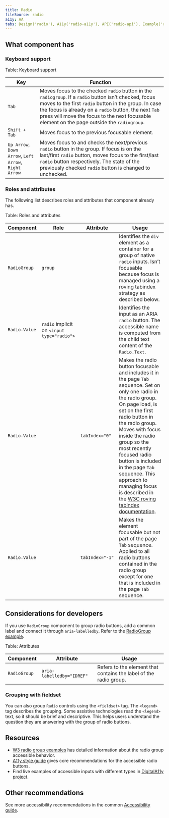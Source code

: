 ```yaml
---
title: Radio
fileSource: radio
a11y: AA
tabs: Design('radio'), A11y('radio-a11y'), API('radio-api'), Example('radio-code'), Changelog('radio-changelog')
---
```


## What component has

### Keyboard support

Table: Keyboard support

| Key                                                   | Function                                                                                                                                                                                                                                                                                                               |
| ----------------------------------------------------- | ---------------------------------------------------------------------------------------------------------------------------------------------------------------------------------------------------------------------------------------------------------------------------------------------------------------------- |
| `Tab`                                                 | Moves focus to the checked `radio` button in the `radiogroup`. If a `radio` button isn’t checked, focus moves to the first `radio` button in the group. In case the focus is already on a `radio` button, the next `Tab` press will move the focus to the next focusable element on the page outside the `radiogroup`. |
| `Shift + Tab`                                         | Moves focus to the previous focusable element.                                                                                                                                                                                                                                                                         |
| `Up Arrow`, `Down Arrow`, `Left Arrow`, `Right Arrow` | Moves focus to and checks the next/previous `radio` button in the group. If focus is on the last/first `radio` button, moves focus to the first/last `radio` button respectively. The state of the previously checked `radio` button is changed to unchecked.                                                          |

### Roles and attributes

The following list describes roles and attributes that component already has.

Table: Roles and attributes

| Component     | Role                                       | Attribute       | Usage                                                                                                                                                                                                                                                                                                                                                                                                                                                                           |
| ------------- | ------------------------------------------ | --------------- | ------------------------------------------------------------------------------------------------------------------------------------------------------------------------------------------------------------------------------------------------------------------------------------------------------------------------------------------------------------------------------------------------------------------------------------------------------------------------------- |
| `RadioGroup`  | `group`                                    |                 | Identifies the `div` element as a container for a group of native `radio` inputs. Isn’t focusable because focus is managed using a roving tabindex strategy as described below.                                                                                                                                                                                                                                                                                                 |
| `Radio.Value` | `radio` implicit on `<input type="radio">` |                 | Identifies the input as an ARIA `radio` button. The accessible name is computed from the child text content of the `Radio.Text`.                                                                                                                                                                                                                                                                                                                                                |
| `Radio.Value` |                                            | `tabIndex="0"`  | Makes the radio button focusable and includes it in the page `Tab` sequence. Set on only one radio in the radio group. On page load, is set on the first radio button in the radio group. Moves with focus inside the radio group so the most recently focused radio button is included in the page `Tab` sequence. This approach to managing focus is described in the [W3C roving tabindex documentation](https://www.w3.org/TR/wai-aria-practices-1.1/#kbd-roving-tabindex). |
| `Radio.Value` |                                            | `tabIndex="-1"` | Makes the element focusable but not part of the page `Tab` sequence. Applied to all radio buttons contained in the radio group except for one that is included in the page `Tab` sequence.                                                                                                                                                                                                                                                                                      |

## Considerations for developers

If you use `RadioGroup` component to group radio buttons, add a common label and connect it through `aria-labelledby`. Refer to the [RadioGroup example](/components/radio/radio-code#radiogroup).

Table: Attributes

| Component    | Attribute                 | Usage                                                             |
| ------------ | ------------------------- | ----------------------------------------------------------------- |
| `RadioGroup` | `aria-labelledby="IDREF"` | Refers to the element that contains the label of the radio group. |

### Grouping with fieldset

You can also group `Radio` controls using the `<fieldset>` tag. The `<legend>` tag describes the grouping. Some assistive technologies read the `<legend>` text, so it should be brief and descriptive. This helps users understand the question they are answering with the group of radio buttons.

<!-- ### Roles & attributes

The list below will help you to keep in mind the necessary roles and attributes to make our components fully accessible in your interfaces.

Table: Roles and attributes

| Component | Attribute                   |  Usage             |
| --------- | --------------------------- | ---------------------------------------------------- |
| `RadioGroup` | `aria-labelledby="IDREF"` | Refers to the element that contains the label of the radio group.  | -->

## Resources

- [W3 radio group examples](https://www.w3.org/TR/wai-aria-practices-1.1/examples/radio/radio-1/radio-1.html) has detailed information about the radio group accessible behavior.
- [A11y style guide](https://a11y-style-guide.com/style-guide/section-forms.html#kssref-forms-radio-buttons) gives core recommendations for the accessible radio buttons.
- Find live examples of accessible inputs with different types in [DigitalA11y project](https://www.digitala11y.com/demos/accessibility-of-html-input-types-examples/).

## Other recommendations

See more accessibility recommendations in the common [Accessibility guide](/core-principles/a11y/a11y).

